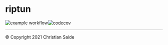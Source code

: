 # riptun
![example workflow](https://github.com/github/docs/actions/workflows/main.yml/badge.svg)[![codecov](https://codecov.io/gh/csaide/riptun/branch/develop/graph/badge.svg?token=JIJN96Q4RG)](https://codecov.io/gh/csaide/riptun)

---
&copy; Copyright 2021 Christian Saide
